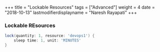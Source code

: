 +++
title = "Lockable Resources"
tags = ["Advanced"]
weight = 4
date = "2018-10-13"
lastmodifierdisplayname = "Naresh Rayapati"
+++

### Lockable REsources

```groovy
lock(quantity: 1, resource: 'devops1') {
    sleep time: 1, unit: 'MINUTES'
}
```